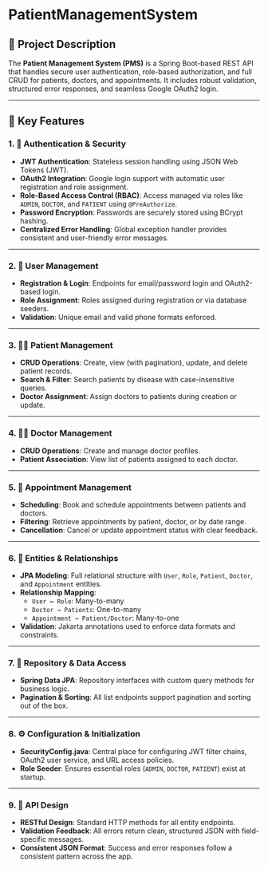 # PatientManagementSystem

## 📌 Project Description

The **Patient Management System (PMS)** is a Spring Boot-based REST API that handles secure user authentication, role-based authorization, and full CRUD for patients, doctors, and appointments. It includes robust validation, structured error responses, and seamless Google OAuth2 login.

---

## 🚀 Key Features

### 1. 🔐 Authentication & Security

- **JWT Authentication**: Stateless session handling using JSON Web Tokens (JWT).
- **OAuth2 Integration**: Google login support with automatic user registration and role assignment.
- **Role-Based Access Control (RBAC)**: Access managed via roles like `ADMIN`, `DOCTOR`, and `PATIENT` using `@PreAuthorize`.
- **Password Encryption**: Passwords are securely stored using BCrypt hashing.
- **Centralized Error Handling**: Global exception handler provides consistent and user-friendly error messages.

---

### 2. 👥 User Management

- **Registration & Login**: Endpoints for email/password login and OAuth2-based login.
- **Role Assignment**: Roles assigned during registration or via database seeders.
- **Validation**: Unique email and valid phone formats enforced.

---

### 3. 🧑‍⚕️ Patient Management

- **CRUD Operations**: Create, view (with pagination), update, and delete patient records.
- **Search & Filter**: Search patients by disease with case-insensitive queries.
- **Doctor Assignment**: Assign doctors to patients during creation or update.

---

### 4. 👨‍⚕️ Doctor Management

- **CRUD Operations**: Create and manage doctor profiles.
- **Patient Association**: View list of patients assigned to each doctor.

---

### 5. 📅 Appointment Management

- **Scheduling**: Book and schedule appointments between patients and doctors.
- **Filtering**: Retrieve appointments by patient, doctor, or by date range.
- **Cancellation**: Cancel or update appointment status with clear feedback.

---

### 6. 🧬 Entities & Relationships

- **JPA Modeling**: Full relational structure with `User`, `Role`, `Patient`, `Doctor`, and `Appointment` entities.
- **Relationship Mapping**:
  - `User ↔ Role`: Many-to-many
  - `Doctor → Patients`: One-to-many
  - `Appointment → Patient/Doctor`: Many-to-one
- **Validation**: Jakarta annotations used to enforce data formats and constraints.

---

### 7. 🧩 Repository & Data Access

- **Spring Data JPA**: Repository interfaces with custom query methods for business logic.
- **Pagination & Sorting**: All list endpoints support pagination and sorting out of the box.

---

### 8. ⚙️ Configuration & Initialization

- **SecurityConfig.java**: Central place for configuring JWT filter chains, OAuth2 user service, and URL access policies.
- **Role Seeder**: Ensures essential roles (`ADMIN`, `DOCTOR`, `PATIENT`) exist at startup.

---

### 9. 📡 API Design

- **RESTful Design**: Standard HTTP methods for all entity endpoints.
- **Validation Feedback**: All errors return clean, structured JSON with field-specific messages.
- **Consistent JSON Format**: Success and error responses follow a consistent pattern across the app.
